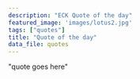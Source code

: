 ```yaml
---
description: "ECK Quote of the day"
featured_image: 'images/lotus2.jpg'
tags: ["quotes"]
title: "Quote of the day"
data_file: quotes
---
```


"quote goes here"